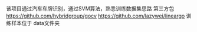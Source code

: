 该项目通过汽车车牌识别，通过SVM算法，熟悉训练数据集思路
第三方包
https://github.com/hybridgroup/gocv
https://github.com/lazywei/lineargo
训练样本位于 data文件夹